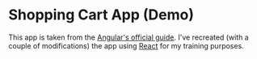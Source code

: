 # Shopping Cart App (Demo)
This app is taken from the [Angular's official guide](https://angular.io/start). I've recreated (with a couple of modifications) the app using [React](https://reactjs.org/) for my training purposes.
